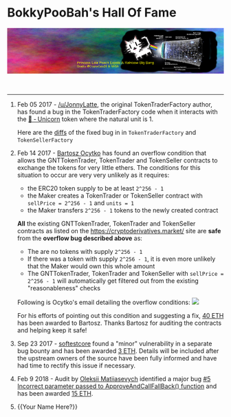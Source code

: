 # BokkyPooBah's Hall Of Fame

<kbd><img src="images/PrincessLeiaPeachExpelsARainbowBigBang2-940x198.png" /></kbd>

<br />

<hr />

1. Feb 05 2017 - [/u/JonnyLatte](https://www.reddit.com/user/JonnyLatte), the original TokenTraderFactory author, has found a bug in the TokenTraderFactory code when it interacts with the [🦄 ‐ Unicorn](https://github.com/bokkypoobah/TokenTrader/wiki/🦄-‐-Unicorn) token where the natural unit is 1.

    Here are the [diffs](https://github.com/bokkypoobah/TokenTrader/commit/376cdb1feccc4fb613daff9d6b0130b70cc942ce) of the fixed bug in in `TokenTraderFactory` and `TokenSellerFactory`

2. Feb 14 2017 - [Bartosz Ocytko](https://github.com/bocytko) has found an overflow condition that allows the GNTTokenTrader, TokenTrader and TokenSeller contracts to exchange the tokens for very little ethers. The conditions for this situation to occur are very very unlikely as it requires:
    * the ERC20 token supply to be at least `2^256 - 1`
    * the Maker creates a TokenTrader or TokenSeller contract with `sellPrice = 2^256 - 1` and `units = 1`
    * the Maker transfers `2^256 - 1` tokens to the newly created contract

    **All** the existing GNTTokenTrader, TokenTrader and TokenSeller contracts as listed on the https://cryptoderivatives.market/ site are **safe** from the **overflow bug described above** as:
    * The are no tokens with supply `2^256 - 1`
    * If there was a token with supply `2^256 - 1`, it is even more unlikely that the Maker would own this whole amount
    * The GNTTokenTrader, TokenTrader and TokenSeller with `sellPrice = 2^256 - 1` will automatically get filtered out from the existing "reasonableness" checks

    Following is Ocytko's email detailing the overflow conditions:
    ![](https://github.com/bokkypoobah/TokenTrader/blob/master/doc/images/OcytkoEmail_20170212.png)

    For his efforts of pointing out this condition and suggesting a fix, [40 ETH](https://etherscan.io/tx/0x4ddb60659cee7ef4c65616325c1f31fcba8787fa9a751f5480770c498e7c999d) has been awarded to Bartosz. Thanks Bartosz for auditing the contracts and helping keep it safe!

3. Sep 23 2017 - [softestcore](https://www.reddit.com/user/softestcore) found a "minor" vulnerability in a separate bug bounty and has been awarded [3 ETH](https://etherscan.io/tx/0x3b39db0e4e9cec0804bc5199c3d24a6b8b856910e29954c9a30712a12ebb539c). Details will be included after the upstream owners of the source have been fully informed and have had time to rectify this issue if necessary.

4. Feb 9 2018 - Audit by [Oleksii Matiiasevych](https://github.com/lastperson) identified a major bug
  [#5 Incorrect parameter passed to ApproveAndCallFallBack() function](https://github.com/bokkypoobah/BokkyPooBahsTokenTeleportationServiceSmartContract/issues/5) and has been awarded [15 ETH](https://etherscan.io/tx/0x7f8383321d39087f45a9fe3a113ae5fdf63905bf9ff06d5b98994841e18772a0).

5. {{Your Name Here?}}
